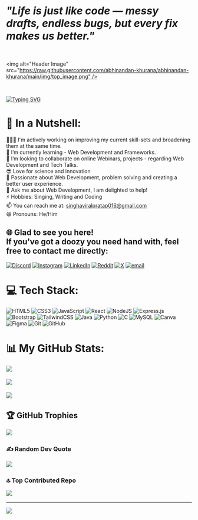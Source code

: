 # _"Life is just like code — messy drafts, endless bugs, but every fix makes us better."_

<br>
<p align="center">

<img alt="Header Image" src="https://raw.githubusercontent.com/abhinandan-khurana/abhinandan-khurana/main/img/top_image.png" />

</p>
<br>

[![Typing SVG](https://readme-typing-svg.herokuapp.com?font=JetBrains+Mono&weight=700&size=36&pause=1000&color=8E00F7&center=true&vcenter=true&width=1000&height=100&lines=Hii+folks%F0%9F%91%8B;I+am+Aviral+Pratap+Singh;An+aspiring+Web+Developer+%F0%9F%92%BB)](https://git.io/typing-svg)

# 💫 In a Nutshell:
👨🏽‍💻 I'm actively working on improving my current skill-sets and broadening them at the same time.<br>🌱 I’m currently learning - Web Development and Frameworks.<br>👯 I’m looking to collaborate on online Webinars, projects - regarding Web Development and Tech Talks.<br>😎 Love for science and innovation<br>💓 Passionate about Web Development, problem solving and creating a better user experience.<br>💬 Ask me about Web Development, I am delighted to help!<br>⚡️ Hobbies: Singing, Writing and Coding<br>📫 You can reach me at: singhaviralpratap016@gmail.com<br>😄 Pronouns: He/Him


## 🌐 Glad to see you here!<br> If you've got a doozy you need hand with, feel free to contact me directly:
[![Discord](https://img.shields.io/badge/Discord-%237289DA.svg?logo=discord&logoColor=white)](https://discord.gg/aviralpratap21) [![Instagram](https://img.shields.io/badge/Instagram-%23E4405F.svg?logo=Instagram&logoColor=white)](https://instagram.com/aviralpratap21) [![LinkedIn](https://img.shields.io/badge/LinkedIn-%230077B5.svg?logo=linkedin&logoColor=white)](https://linkedin.com/in/aviralpratap21) [![Reddit](https://img.shields.io/badge/Reddit-%23FF4500.svg?logo=Reddit&logoColor=white)](https://reddit.com/user/ShadowCache-21) [![X](https://img.shields.io/badge/X-black.svg?logo=X&logoColor=white)](https://x.com/aviralpratap21) [![email](https://img.shields.io/badge/Email-D14836?logo=gmail&logoColor=white)](mailto:singhaviralpratap016@gmail.com) 

# 💻 Tech Stack:
![HTML5](https://img.shields.io/badge/html5-%23E34F26.svg?style=for-the-badge&logo=html5&logoColor=white) ![CSS3](https://img.shields.io/badge/css3-%231572B6.svg?style=for-the-badge&logo=css3&logoColor=white) ![JavaScript](https://img.shields.io/badge/javascript-%23323330.svg?style=for-the-badge&logo=javascript&logoColor=%23F7DF1E) ![React](https://img.shields.io/badge/react-%2320232a.svg?style=for-the-badge&logo=react&logoColor=%2361DAFB) ![NodeJS](https://img.shields.io/badge/node.js-6DA55F?style=for-the-badge&logo=node.js&logoColor=white) ![Express.js](https://img.shields.io/badge/express.js-%23404d59.svg?style=for-the-badge&logo=express&logoColor=%2361DAFB) ![Bootstrap](https://img.shields.io/badge/bootstrap-%238511FA.svg?style=for-the-badge&logo=bootstrap&logoColor=white) ![TailwindCSS](https://img.shields.io/badge/tailwindcss-%2338B2AC.svg?style=for-the-badge&logo=tailwind-css&logoColor=white) ![Java](https://img.shields.io/badge/java-%23ED8B00.svg?style=for-the-badge&logo=openjdk&logoColor=white) ![Python](https://img.shields.io/badge/python-3670A0?style=for-the-badge&logo=python&logoColor=ffdd54) ![C](https://img.shields.io/badge/c-%2300599C.svg?style=for-the-badge&logo=c&logoColor=white) ![MySQL](https://img.shields.io/badge/mysql-4479A1.svg?style=for-the-badge&logo=mysql&logoColor=white) ![Canva](https://img.shields.io/badge/Canva-%2300C4CC.svg?style=for-the-badge&logo=Canva&logoColor=white) ![Figma](https://img.shields.io/badge/figma-%23F24E1E.svg?style=for-the-badge&logo=figma&logoColor=white) ![Git](https://img.shields.io/badge/git-%23F05033.svg?style=for-the-badge&logo=git&logoColor=white) ![GitHub](https://img.shields.io/badge/github-%23121011.svg?style=for-the-badge&logo=github&logoColor=white)
# 📊 My GitHub Stats:
![](https://github-readme-stats.vercel.app/api?username=aviralpratap21&theme=neon&hide_border=false&include_all_commits=true&count_private=true)<br/><br>
![](https://nirzak-streak-stats.vercel.app/?user=aviralpratap21&theme=neon&hide_border=false)<br/><br>
![](https://github-readme-stats.vercel.app/api/top-langs/?username=aviralpratap21&theme=neon&hide_border=false&include_all_commits=true&count_private=true&layout=compact)

## 🏆 GitHub Trophies
![](https://github-profile-trophy.vercel.app/?username=aviralpratap21&theme=tokyonight&no-frame=false&no-bg=true&margin-w=4)

### ✍️ Random Dev Quote
![](https://quotes-github-readme.vercel.app/api?type=horizontal&theme=radical)

### 🔝 Top Contributed Repo
![](https://github-contributor-stats.vercel.app/api?username=aviralpratap21&limit=5&theme=neon&combine_all_yearly_contributions=true)

---
[![](https://visitcount.itsvg.in/api?id=aviralpratap21&icon=0&color=0)](https://visitcount.itsvg.in)

<!-- Proudly created with GPRM ( https://gprm.itsvg.in ) -->
